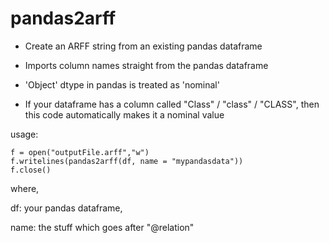 # pandas2arff
- Create an ARFF string from an existing pandas dataframe

- Imports column names straight from the pandas dataframe

- 'Object' dtype in pandas is treated as 'nominal'

- If your dataframe has a column called "Class" / "class" / "CLASS", then this code automatically makes it a nominal value

usage:

```
f = open("outputFile.arff","w")
f.writelines(pandas2arff(df, name = "mypandasdata"))
f.close()
```

where,

df: your pandas dataframe,

name: the stuff which goes after "@relation"
